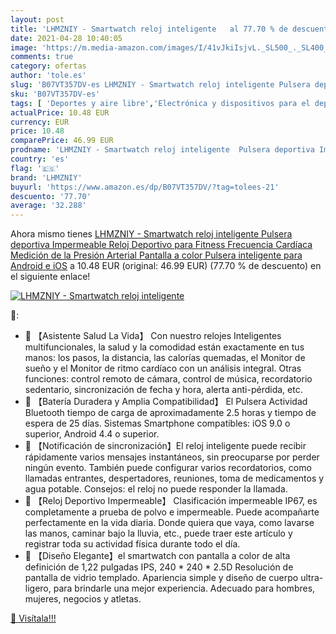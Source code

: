 ```yaml
---
layout: post
title: 'LHMZNIY - Smartwatch reloj inteligente   al 77.70 % de descuento'
date: 2021-04-28 10:40:05
image: 'https://m.media-amazon.com/images/I/41vJkiIsjvL._SL500_._SL400_.jpg'
comments: true
category: ofertas
author: 'tole.es'
slug: 'B07VT357DV-es LHMZNIY - Smartwatch reloj inteligente Pulsera deportiva...'
sku: 'B07VT357DV-es'
tags: [ 'Deportes y aire libre','Electrónica y dispositivos para el deporte','Monitores de actividad','android','lhmzniy', ]
actualPrice: 10.48 EUR
currency: EUR
price: 10.48
comparePrice: 46.99 EUR
prodname: 'LHMZNIY - Smartwatch reloj inteligente  Pulsera deportiva Impermeable Reloj Deportivo para Fitness Frecuencia Cardíaca Medición de la Presión Arterial Pantalla a color Pulsera inteligente para Android e iOS'
country: 'es'
flag: '🇪🇸'
brand: 'LHMZNIY'
buyurl: 'https://www.amazon.es/dp/B07VT357DV/?tag=tolees-21'
descuento: '77.70'
average: '32.288'
---
```


Ahora mismo tienes [LHMZNIY - Smartwatch reloj inteligente  Pulsera deportiva Impermeable Reloj Deportivo para Fitness Frecuencia Cardíaca Medición de la Presión Arterial Pantalla a color Pulsera inteligente para Android e iOS](https://www.amazon.es/dp/B07VT357DV/?tag=tolees-21) a 10.48 EUR (original: 46.99 EUR) (77.70 %  de descuento) en el siguiente enlace!

[![LHMZNIY - Smartwatch reloj inteligente  ](https://m.media-amazon.com/images/I/41vJkiIsjvL._SL500_._SL400_.jpg)](https://www.amazon.es/dp/B07VT357DV/?tag=tolees-21)

🔎:

- 🎁 【Asistente Salud La Vida】 Con nuestro relojes Inteligentes multifuncionales, la salud y la comodidad están exactamente en tus manos: los pasos, la distancia, las calorías quemadas, el Monitor de sueño y el Monitor de ritmo cardíaco con un análisis integral. Otras funciones: control remoto de cámara, control de música, recordatorio sedentario, sincronización de fecha y hora, alerta anti-pérdida, etc.
- 🎁 【Batería Duradera y Amplia Compatibilidad】 El Pulsera Actividad Bluetooth tiempo de carga de aproximadamente 2.5 horas y tiempo de espera de 25 días. Sistemas Smartphone compatibles: iOS 9.0 o superior, Android 4.4 o superior.
- 🎁 【Notificación de sincronización】El reloj inteligente puede recibir rápidamente varios mensajes instantáneos, sin preocuparse por perder ningún evento. También puede configurar varios recordatorios, como llamadas entrantes, despertadores, reuniones, toma de medicamentos y agua potable. Consejos: el reloj no puede responder la llamada.
- 🎁 【Reloj Deportivo Impermeable】 Clasificación impermeable IP67, es completamente a prueba de polvo e impermeable. Puede acompañarte perfectamente en la vida diaria. Donde quiera que vaya, como lavarse las manos, caminar bajo la lluvia, etc., puede traer este artículo y registrar toda su actividad física durante todo el día.
- 🎁 【Diseño Elegante】el smartwatch con pantalla a color de alta definición de 1,22 pulgadas IPS, 240 * 240 * 2.5D Resolución de pantalla de vidrio templado. Apariencia simple y diseño de cuerpo ultra-ligero, para brindarle una mejor experiencia. Adecuado para hombres, mujeres, negocios y atletas.

[🛒 Visítala!!!](https://www.amazon.es/dp/B07VT357DV/?tag=tolees-21)
